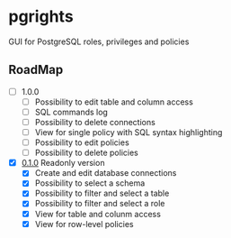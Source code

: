 # pgrights
GUI for PostgreSQL roles, privileges and policies

## RoadMap

- [ ] 1.0.0
  - [ ] Possibility to edit table and column access
  - [ ] SQL commands log
  - [ ] Possibility to delete connections
  - [ ] View for single policy with SQL syntax highlighting
  - [ ] Possibility to edit policies
  - [ ] Possibility to delete policies
- [x] [0.1.0](https://github.com/apsavin/pgrights/releases/tag/v0.1.0-alpha) Readonly version
  - [x] Create and edit database connections
  - [x] Possibility to select a schema
  - [x] Possibility to filter and select a table
  - [x] Possibility to filter and select a role
  - [x] View for table and colunm access
  - [x] View for row-level policies
